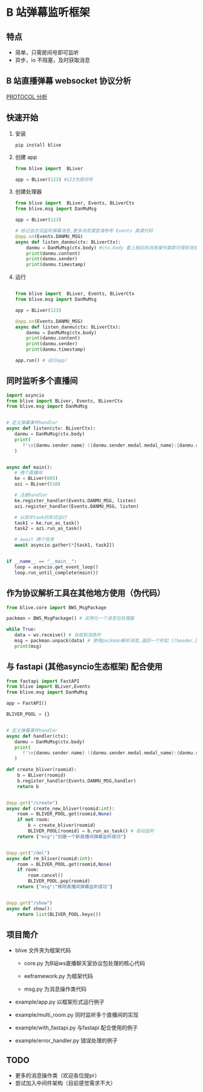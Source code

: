 # B 站弹幕监听框架

## 特点

- 简单，只需房间号即可监听
- 异步，io 不阻塞，及时获取消息

## B 站直播弹幕 websocket 协议分析

[PROTOCOL 分析](./PROTOCOL.md)

## 快速开始

1. 安装

   `pip install blive`

2. 创建 app

   ```python
   from blive import  BLiver

   app = BLiver(123) #123为房间号
   ```

3. 创建处理器

   ```python
   from blive import  BLiver, Events, BLiverCtx
   from blive.msg import DanMuMsg

   app = BLiver(123)

   # 标记该方法监听弹幕消息,更多消息类型请参考 Events 类源代码
   @app.on(Events.DANMU_MSG)
   async def listen_danmu(ctx: BLiverCtx):
       danmu = DanMuMsg(ctx.body) #ctx.body 套上相应的消息操作类即可得到消息的基本内容,也可直接操作 ctx.body
       print(danmu.content)
       print(danmu.sender)
       print(danmu.timestamp)
   ```

4. 运行

   ```python

   from blive import  BLiver, Events, BLiverCtx
   from blive.msg import DanMuMsg

   app = BLiver(123)

   @app.on(Events.DANMU_MSG)
   async def listen_danmu(ctx: BLiverCtx):
       danmu = DanMuMsg(ctx.body)
       print(danmu.content)
       print(danmu.sender)
       print(danmu.timestamp)

   app.run() # 运行app!

   ```

## 同时监听多个直播间

```python
import asyncio
from blive import BLiver, Events, BLiverCtx
from blive.msg import DanMuMsg


# 定义弹幕事件handler
async def listen(ctx: BLiverCtx):
   danmu = DanMuMsg(ctx.body)
   print(
      f'\n{danmu.sender.name} ({danmu.sender.medal.medal_name}:{danmu.sender.medal.medal_level}): "{danmu.content}"\n'
   )


async def main():
   # 两个直播间
   ke = BLiver(605)
   azi = BLiver(510)

   # 注册handler
   ke.register_handler(Events.DANMU_MSG, listen)
   azi.register_handler(Events.DANMU_MSG, listen)

   # 以异步task的形式运行
   task1 = ke.run_as_task()
   task2 = azi.run_as_task()

   # await 两个任务
   await asyncio.gather(*[task1, task2])


if __name__ == "__main__":
   loop = asyncio.get_event_loop()
   loop.run_until_complete(main()) 
```

## 作为协议解析工具在其他地方使用（伪代码）

```python
from blive.core import BWS_MsgPackage

packman = BWS_MsgPackage() # 实例化一个消息包处理器

while True:
   data = ws.receive() # 当收到消息时
   msg = packman.unpack(data) # 使用packman解析消息,返回一个形如 [(header,body), (header,body), ... ] 数组
   print(msg)
```

## 与 fastapi (其他asyncio生态框架) 配合使用

```python
from fastapi import FastAPI
from blive import BLiver,Events
from blive.msg import DanMuMsg

app = FastAPI()

BLIVER_POOL = {}


# 定义弹幕事件handler
async def handler(ctx):
   danmu = DanMuMsg(ctx.body)
   print(
      f'\n{danmu.sender.name} ({danmu.sender.medal.medal_name}:{danmu.sender.medal.medal_level}): "{danmu.content}"\n'
   )

def create_bliver(roomid):
    b = BLiver(roomid)
    b.register_handler(Events.DANMU_MSG,handler)
    return b


@app.get("/create")
async def create_new_bliver(roomid:int):
    room = BLIVER_POOL.get(roomid,None)
    if not room:
        b = create_bliver(roomid)
        BLIVER_POOL[roomid] = b.run_as_task() # 启动监听
    return {"msg":"创建一个新直播间弹幕监听成功"}


@app.get("/del")
async def rm_bliver(roomid:int):
    room = BLIVER_POOL.get(roomid,None)
    if room:
        room.cancel()
        BLIVER_POOL.pop(roomid)
    return {"msg":"移除直播间弹幕监听成功"}


@app.get("/show")
async def show():
    return list(BLIVER_POOL.keys())
```

## 项目简介

- blive 文件夹为框架代码

  - core.py 为B站ws直播聊天室协议包处理的核心代码

  - eeframework.py 为框架代码

  - msg.py 为消息操作类代码

- example/app.py
   以框架形式运行例子

- example/multi_room.py
   同时监听多个直播间的实现

- example/with_fastapi.py
   与fastapi 配合使用的例子

- example/error_handler.py
   错误处理的例子

## TODO

- 更多的消息操作类（欢迎各位提pr）
- 尝试加入中间件架构（目前感觉需求不大）
